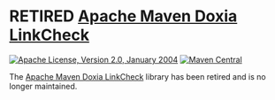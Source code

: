 <!---
 Licensed to the Apache Software Foundation (ASF) under one or more
 contributor license agreements.  See the NOTICE file distributed with
 this work for additional information regarding copyright ownership.
 The ASF licenses this file to You under the Apache License, Version 2.0
 (the "License"); you may not use this file except in compliance with
 the License.  You may obtain a copy of the License at

      http://www.apache.org/licenses/LICENSE-2.0

 Unless required by applicable law or agreed to in writing, software
 distributed under the License is distributed on an "AS IS" BASIS,
 WITHOUT WARRANTIES OR CONDITIONS OF ANY KIND, either express or implied.
 See the License for the specific language governing permissions and
 limitations under the License.
-->
RETIRED [Apache Maven Doxia LinkCheck](https://maven.apache.org/doxia/doxia-tools/doxia-linkcheck/)
======================

[![Apache License, Version 2.0, January 2004](https://img.shields.io/github/license/apache/maven.svg?label=License)](https://www.apache.org/licenses/LICENSE-2.0)
[![Maven Central](https://img.shields.io/maven-central/v/org.apache.maven.doxia/doxia-linkcheck.svg?label=Maven%20Central)](https://search.maven.org/artifact/org.apache.maven.doxia/doxia-linkcheck)


The [Apache Maven Doxia LinkCheck](https://maven.apache.org/doxia/doxia-tools/doxia-linkcheck/) 
library has been retired and is no longer maintained. 